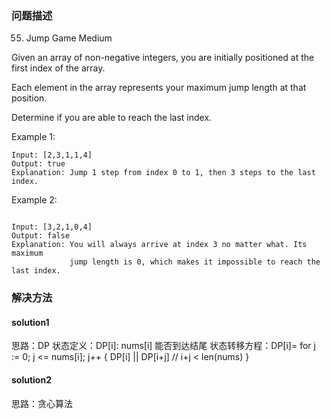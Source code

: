 
### 问题描述
55. Jump Game
Medium

Given an array of non-negative integers, you are initially positioned at the first index of the array.

Each element in the array represents your maximum jump length at that position.

Determine if you are able to reach the last index.

Example 1:

```text
Input: [2,3,1,1,4]
Output: true
Explanation: Jump 1 step from index 0 to 1, then 3 steps to the last index.
```

Example 2:

```text

Input: [3,2,1,0,4]
Output: false
Explanation: You will always arrive at index 3 no matter what. Its maximum
             jump length is 0, which makes it impossible to reach the last index.
```


### 解决方法
#### solution1
思路：DP
状态定义：DP[i]: nums[i] 能否到达结尾
状态转移方程：DP[i]=
            for j := 0; j <= nums[i]; j++
                {
                    DP[i] || DP[i+j] // i+j < len(nums)
                }
            
#### solution2
思路：贪心算法